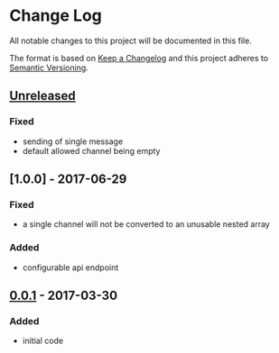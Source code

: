 # Change Log
All notable changes to this project will be documented in this file.

The format is based on [Keep a Changelog](http://keepachangelog.com/)
and this project adheres to [Semantic Versioning](http://semver.org/).

## [Unreleased]
### Fixed
- sending of single message
- default allowed channel being empty

## [1.0.0] - 2017-06-29
### Fixed
- a single channel will not be converted to an unusable nested array

### Added
- configurable api endpoint

## [0.0.1] - 2017-03-30
### Added
- initial code

[Unreleased]: https://github.com/CMTelecom/messaging-php/compare/0.0.1....HEAD
[0.0.1]: https://github.com/CMTelecom/messaging-php/compare/0.0.1...0.0.1